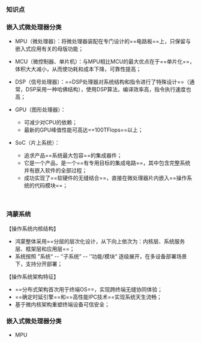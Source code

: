 ### 知识点



### 嵌入式微处理器分类

- MPU（微处理器）：将微处理器装配在专门设计的==电路板==上，只保留与嵌入式应用有关的母版功能；

- MCU（微控制器、单片机）：与MPU相比MCU的最大优点在于==单片化==，体积大大减小，从而使功耗和成本下降，可靠性提高；

- DSP（信号处理器）：==DSP处理器对系统结构和指令进行了特殊设计==（通常，DSP采用一种哈佛结构），使用DSP算法，编译效率高，指令执行速度也高；

- GPU（图形处理器）：

  - 可减少对CPU的依赖；
  - 最新的GPU峰值性能可高达==100TFlops==以上；

- SoC（片上系统）：

  - 追求产品==系统最大包容==的集成器件；
  - 它是一个产品，是一个==有专用目标的集成电路==，其中包含完整系统并有嵌入软件的全部过程；
  - 成功实现了==软硬件的无缝结合==，直接在微处理器片内嵌入==操作系统的代码模块==；

  ​

### 鸿蒙系统

【操作系统内核结构】

- 鸿蒙整体采用==分层的层次化设计，从下向上依次为：内核层、系统服务层、框架层和应用层==；
- 系统按照 ”系统“ -- ‘’子系统” -- ’‘功能/模块“ 逐级展开，在多设备部署场景下，支持分开部署；

【操作系统架构特征】

- ==分布式架构首次用于终端OS==，实现跨终端无缝协同体验；
- ==确定时延引擎==和==高性能IPC技术==实现系统天生流畅；
- 基于微内核架构重塑终端设备可信安全；

### 嵌入式微处理器分类

- MPU